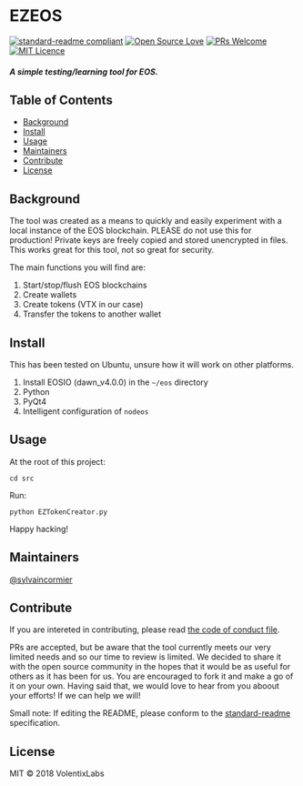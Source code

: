 # EZEOS

[![standard-readme compliant](https://img.shields.io/badge/standard--readme-OK-green.svg?style=flat-square)](https://github.com/RichardLitt/standard-readme)
[![Open Source Love](https://badges.frapsoft.com/os/v1/open-source.png?v=103)](https://github.com/ellerbrock/open-source-badges/)
[![PRs Welcome](https://img.shields.io/badge/PRs-welcome-brightgreen.svg?style=flat-square)](http://makeapullrequest.com)
[![MIT Licence](https://badges.frapsoft.com/os/mit/mit.png?v=103)](https://opensource.org/licenses/mit-license.php)

#### _A simple testing/learning tool for EOS._

## Table of Contents

- [Background](#background)
- [Install](#install)
- [Usage](#usage)
- [Maintainers](#maintainers)
- [Contribute](#contribute)
- [License](#license)

## Background

The tool was created as a means to quickly and easily experiment with a local instance of the EOS
blockchain. PLEASE do not use this for production! Private keys are freely copied and stored unencrypted
in files. This works great for this tool, not so great for security.

The main functions you will find are:
1. Start/stop/flush EOS blockchains
2. Create wallets
3. Create tokens (VTX in our case)
4. Transfer the tokens to another wallet

## Install

This has been tested on Ubuntu, unsure how it will work on other platforms.

1. Install EOSIO (dawn_v4.0.0) in the `~/eos` directory
2. Python
3. PyQt4
4. Intelligent configuration of `nodeos`

## Usage

At the root of this project:

```
cd src
```

Run:
```
python EZTokenCreator.py
```

Happy hacking!

## Maintainers

[@sylvaincormier](https://github.com/sylvaincormier)

## Contribute

If you are intereted in contributing, please read [the code of conduct file](code-of-conduct.md).

PRs are accepted, but be aware that the tool currently meets our very limited needs and so our time to review is limited. We decided to share it with the open source community in the hopes that it would be as useful for others as it has been for us. You are encouraged to fork it and make a go of it on your own. Having said that, we would love to hear from you aboout your efforts! If we can help we will!

Small note: If editing the README, please conform to the [standard-readme](https://github.com/RichardLitt/standard-readme) specification.

## License

MIT © 2018 VolentixLabs
